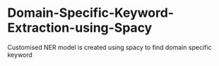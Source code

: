 # Domain-Specific-Keyword-Extraction-using-Spacy
Customised NER model is created using spacy to find domain specific keyword
